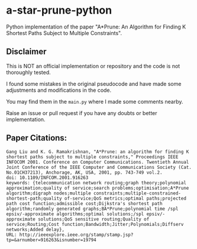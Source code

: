 # a-star-prune-python
Python implementation of the paper "A*Prune: An Algorithm for Finding K Shortest Paths Subject to Multiple Constraints".

## Disclaimer

This is NOT an official implementation or repository and the code is not thoroughly tested.

I found some mistakes in the original pseudocode and have made some adjustments and modifications in the code.

You may find them in the `main.py` where I made some comments nearby.

Raise an issue or pull request if you have any doubts or better implementation.

## Paper Citations:

```
Gang Liu and K. G. Ramakrishnan, "A*Prune: an algorithm for finding K shortest paths subject to multiple constraints," Proceedings IEEE INFOCOM 2001. Conference on Computer Communications. Twentieth Annual Joint Conference of the IEEE Computer and Communications Society (Cat. No.01CH37213), Anchorage, AK, USA, 2001, pp. 743-749 vol.2.
doi: 10.1109/INFCOM.2001.916263
keywords: {telecommunication network routing;graph theory;polynomial approximation;quality of service;search problems;optimisation;A*Prune algorithm;digraph nodes;multiple constraints;multiple-constrained-shortest-path;quality of-service;QoS metrics;optimal paths;projected path cost function;admissible cost;Dijkstra's shortest path algorithm;randomly generated graphs;BA*Prune;polynomial time /spl epsiv/-approximate algorithms;optimal solutions;/spl epsiv/-approximate solutions;QoS sensitive routing;Quality of service;Routing;Cost function;Bandwidth;Jitter;Polynomials;Diffserv networks;Added delay},
URL: http://ieeexplore.ieee.org/stamp/stamp.jsp?tp=&arnumber=916263&isnumber=19794
```



